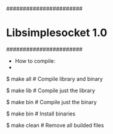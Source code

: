 #######################
# Libsimplesocket 1.0 #
#######################

- How to compile:
- 
$ make all   # Compile library and binary

$ make lib   # Compile just the library

$ make bin   # Compile just the binary

$ make bin   # Install binaries

$ make clean # Remove all builded files

